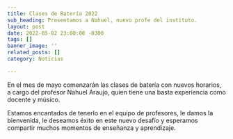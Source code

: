 ```yaml
---
title: Clases de Batería 2022
sub_heading: Presentamos a Nahuel, nuevo profe del instituto.
layout: post
date: 2022-05-02 23:00:00 -0300
tags: []
banner_image: ''
related_posts: []
category: Noticias

---
```


En el mes de mayo comenzarán las clases de batería con nuevos horarios, a cargo del profesor
Nahuel Araujo, quien tiene una basta experiencia como docente y músico.

Estamos encantados de tenerlo en el equipo de profesores, le damos la bienvenida,
le deseamos éxito en este nuevo desafío y esperamos compartir muchos momentos de enseñanza
y aprendizaje.

